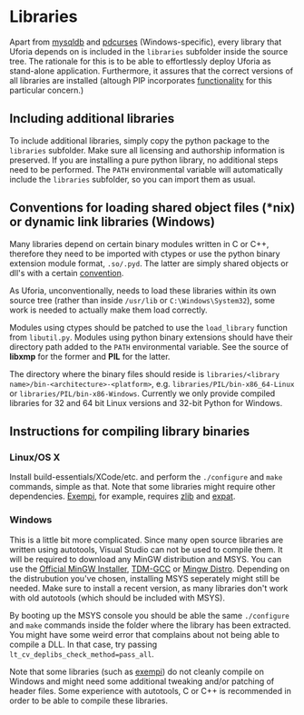 Libraries
======
Apart from [mysqldb][] and [pdcurses][] (Windows-specific), every library that Uforia depends on is included in the `libraries` subfolder inside the source tree. The rationale for this is to be able to effortlessly deploy Uforia as stand-alone application. Furthermore, it assures that the correct versions of all libraries are installed (altough PIP incorporates [functionality][pip_requirements] for this particular concern.)

Including additional libraries
------
To include additional libraries, simply copy the python package to the `libraries` subfolder. Make sure all licensing and authorship information is preserved. If you are installing a pure python library, no additional steps need to be performed. The `PATH` environmental variable will automatically include the `libraries` subfolder, so you can import them as usual.

Conventions for loading shared object files (*nix) or dynamic link libraries (Windows)
------
Many libraries depend on certain binary modules written in C or C++, therefore they need to be imported with ctypes or use the python binary extension module format, `.so/.pyd`. The latter are simply shared objects or dll's with a certain [convention][binary_modules].

As Uforia, unconventionally, needs to load these libraries within its own source tree (rather than inside `/usr/lib` or `C:\Windows\System32`), some work is needed to actually make them load correctly.

Modules using ctypes should be patched to use the `load_library` function from `libutil.py`. Modules using python binary extensions should have their directory path added to the `PATH` environmental variable. See the source of **libxmp** for the former and **PIL** for the latter.

The directory where the binary files should reside is `libraries/<library name>/bin-<architecture>-<platform>`, e.g. `libraries/PIL/bin-x86_64-Linux` or `libraries/PIL/bin-x86-Windows`. Currently we only provide compiled libraries for 32 and 64 bit Linux versions and 32-bit Python for Windows.

Instructions for compiling library binaries
------
### Linux/OS X
Install build-essentials/XCode/etc. and perform the `./configure` and `make` commands, simple as that. Note that some libraries might require other dependencies. [Exempi][], for example, requires [zlib][] and [expat][].

### Windows
This is a little bit more complicated. Since many open source libraries are written using autotools, Visual Studio can not be used to compile them. It will be required to download any MinGW distribution and MSYS. You can use the [Official MinGW Installer][official_installer], [TDM-GCC][] or [Mingw Distro][mingw_dist]. Depending on the distrubution you've chosen, installing MSYS seperately might still be needed. Make sure to install a recent version, as many libraries don't work with old autotools (which should be included with MSYS).

By booting up the MSYS console you should be able the same `./configure` and `make` commands inside the folder where the library has been extracted. You might have some weird error that complains about not being able to compile a DLL. In that case, try passing `lt_cv_deplibs_check_method=pass_all`.

Note that some libraries (such as [exempi][]) do not cleanly compile on Windows and might need some additional tweaking and/or patching of header files. Some experience with autotools, C or C++ is recommended in order to be able to compile these libraries.

[mysqldb]: https://pypi.python.org/pypi/MySQL-python/1.2.4
[pdcurses]: http://www.lfd.uci.edu/~gohlke/pythonlibs/#curses
[pip_requirements]: http://www.pip-installer.org/en/latest/requirements.html
[binary_modules]: http://docs.python.org/2/extending/building.html
[exempi]: http://www.ohloh.net/p/exempi
[zlib]: http://zlib.net/
[expat]: http://expat.sourceforge.net/
[official_installer]: http://sourceforge.net/projects/mingw/files/Installer/mingw-get-inst/mingw-get-inst-20120426/
[tdm-gcc]: http://tdm-gcc.tdragon.net/
[mingw_dist]: http://nuwen.net/mingw.html
